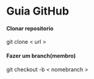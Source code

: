 # Guia GitHub
<h4>Clonar repositorio</h4>
<p>git clone < url ></p>

<h4>Fazer um branch(membro)</h4>
<p>git checkout -b < nomebranch > </p>